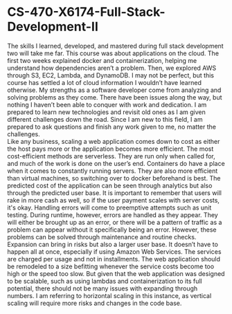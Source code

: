 # CS-470-X6174-Full-Stack-Development-II
The skills I learned, developed, and mastered during full stack development two will take me far.  This course was about applications on the cloud.  The first two weeks explained docker and containerization, helping me understand how dependencies aren’t a problem.  Then, we explored AWS through S3, EC2, Lambda, and DynamoDB.   I may not be perfect, but this course has settled a lot of cloud information I wouldn’t have learned otherwise.  My strengths as a software developer come from analyzing and solving problems as they come.  There have been issues along the way, but nothing I haven’t been able to conquer with work and dedication.  I am prepared to learn new technologies and revisit old ones as I am given different challenges down the road.  Since I am new to this field, I am prepared to ask questions and finish any work given to me, no matter the challenges.  
Like any business, scaling a web application comes down to cost as either the host pays more or the application becomes more efficient.  The most cost-efficient methods are serverless.  They are run only when called for, and much of the work is done on the user’s end.  Containers do have a place when it comes to constantly running servers.  They are also more efficient than virtual machines, so switching over to docker beforehand is best.  The predicted cost of the application can be seen through analytics but also through the predicted user base.  It is important to remember that users will rake in more cash as well, so if the user payment scales with server costs, it's okay.  Handling errors will come to preemptive attempts such as unit testing.  During runtime, however, errors are handled as they appear.   They will either be brought up as an error, or there will be a pattern of traffic as a problem can appear without it specifically being an error.  However, these problems can be solved through maintenance and routine checks.
	Expansion can bring in risks but also a larger user base.  It doesn’t have to happen all at once, especially if using Amazon Web Services.  The services are charged per usage and not in installments.  The web application should be remodeled to a size befitting whenever the service costs become too high or the speed too slow.  But given that the web application was designed to be scalable, such as using lambdas and containerization to its full potential, there should not be many issues with expanding through numbers.  I am referring to horizontal scaling in this instance, as vertical scaling will require more risks and changes in the code base.
